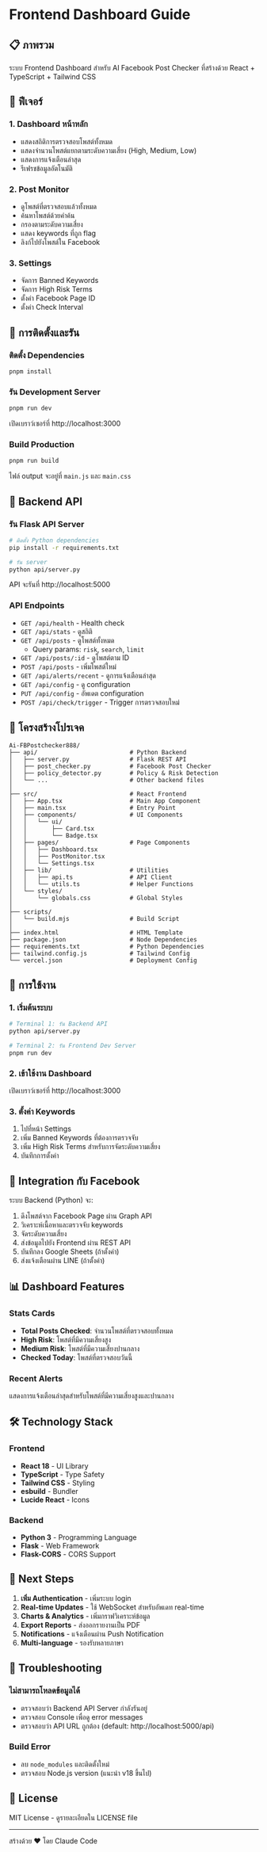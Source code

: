 # Frontend Dashboard Guide

## 📋 ภาพรวม

ระบบ Frontend Dashboard สำหรับ AI Facebook Post Checker ที่สร้างด้วย React + TypeScript + Tailwind CSS

## 🎨 ฟีเจอร์

### 1. **Dashboard หน้าหลัก**
- แสดงสถิติการตรวจสอบโพสต์ทั้งหมด
- แสดงจำนวนโพสต์แยกตามระดับความเสี่ยง (High, Medium, Low)
- แสดงการแจ้งเตือนล่าสุด
- รีเฟรชข้อมูลอัตโนมัติ

### 2. **Post Monitor**
- ดูโพสต์ที่ตรวจสอบแล้วทั้งหมด
- ค้นหาโพสต์ด้วยคำค้น
- กรองตามระดับความเสี่ยง
- แสดง keywords ที่ถูก flag
- ลิงก์ไปยังโพสต์ใน Facebook

### 3. **Settings**
- จัดการ Banned Keywords
- จัดการ High Risk Terms
- ตั้งค่า Facebook Page ID
- ตั้งค่า Check Interval

## 🚀 การติดตั้งและรัน

### ติดตั้ง Dependencies

```bash
pnpm install
```

### รัน Development Server

```bash
pnpm run dev
```

เปิดเบราว์เซอร์ที่ http://localhost:3000

### Build Production

```bash
pnpm run build
```

ไฟล์ output จะอยู่ที่ `main.js` และ `main.css`

## 🔧 Backend API

### รัน Flask API Server

```bash
# ติดตั้ง Python dependencies
pip install -r requirements.txt

# รัน server
python api/server.py
```

API จะรันที่ http://localhost:5000

### API Endpoints

- `GET /api/health` - Health check
- `GET /api/stats` - ดูสถิติ
- `GET /api/posts` - ดูโพสต์ทั้งหมด
  - Query params: `risk`, `search`, `limit`
- `GET /api/posts/:id` - ดูโพสต์ตาม ID
- `POST /api/posts` - เพิ่มโพสต์ใหม่
- `GET /api/alerts/recent` - ดูการแจ้งเตือนล่าสุด
- `GET /api/config` - ดู configuration
- `PUT /api/config` - อัพเดต configuration
- `POST /api/check/trigger` - Trigger การตรวจสอบใหม่

## 📁 โครงสร้างโปรเจค

```
Ai-FBPostchecker888/
├── api/                          # Python Backend
│   ├── server.py                 # Flask REST API
│   ├── post_checker.py           # Facebook Post Checker
│   ├── policy_detector.py        # Policy & Risk Detection
│   └── ...                       # Other backend files
│
├── src/                          # React Frontend
│   ├── App.tsx                   # Main App Component
│   ├── main.tsx                  # Entry Point
│   ├── components/               # UI Components
│   │   └── ui/
│   │       ├── Card.tsx
│   │       └── Badge.tsx
│   ├── pages/                    # Page Components
│   │   ├── Dashboard.tsx
│   │   ├── PostMonitor.tsx
│   │   └── Settings.tsx
│   ├── lib/                      # Utilities
│   │   ├── api.ts                # API Client
│   │   └── utils.ts              # Helper Functions
│   └── styles/
│       └── globals.css           # Global Styles
│
├── scripts/
│   └── build.mjs                 # Build Script
│
├── index.html                    # HTML Template
├── package.json                  # Node Dependencies
├── requirements.txt              # Python Dependencies
├── tailwind.config.js            # Tailwind Config
└── vercel.json                   # Deployment Config
```

## 🎯 การใช้งาน

### 1. เริ่มต้นระบบ

```bash
# Terminal 1: รัน Backend API
python api/server.py

# Terminal 2: รัน Frontend Dev Server
pnpm run dev
```

### 2. เข้าใช้งาน Dashboard

เปิดเบราว์เซอร์ที่ http://localhost:3000

### 3. ตั้งค่า Keywords

1. ไปที่หน้า Settings
2. เพิ่ม Banned Keywords ที่ต้องการตรวจจับ
3. เพิ่ม High Risk Terms สำหรับการจัดระดับความเสี่ยง
4. บันทึกการตั้งค่า

## 🔄 Integration กับ Facebook

ระบบ Backend (Python) จะ:
1. ดึงโพสต์จาก Facebook Page ผ่าน Graph API
2. วิเคราะห์เนื้อหาและตรวจจับ keywords
3. จัดระดับความเสี่ยง
4. ส่งข้อมูลไปยัง Frontend ผ่าน REST API
5. บันทึกลง Google Sheets (ถ้าตั้งค่า)
6. ส่งแจ้งเตือนผ่าน LINE (ถ้าตั้งค่า)

## 📊 Dashboard Features

### Stats Cards
- **Total Posts Checked**: จำนวนโพสต์ที่ตรวจสอบทั้งหมด
- **High Risk**: โพสต์ที่มีความเสี่ยงสูง
- **Medium Risk**: โพสต์ที่มีความเสี่ยงปานกลาง
- **Checked Today**: โพสต์ที่ตรวจสอบวันนี้

### Recent Alerts
แสดงการแจ้งเตือนล่าสุดสำหรับโพสต์ที่มีความเสี่ยงสูงและปานกลาง

## 🛠️ Technology Stack

### Frontend
- **React 18** - UI Library
- **TypeScript** - Type Safety
- **Tailwind CSS** - Styling
- **esbuild** - Bundler
- **Lucide React** - Icons

### Backend
- **Python 3** - Programming Language
- **Flask** - Web Framework
- **Flask-CORS** - CORS Support

## 📝 Next Steps

1. **เพิ่ม Authentication** - เพิ่มระบบ login
2. **Real-time Updates** - ใช้ WebSocket สำหรับอัพเดท real-time
3. **Charts & Analytics** - เพิ่มกราฟวิเคราะห์ข้อมูล
4. **Export Reports** - ส่งออกรายงานเป็น PDF
5. **Notifications** - แจ้งเตือนผ่าน Push Notification
6. **Multi-language** - รองรับหลายภาษา

## 🐛 Troubleshooting

### ไม่สามารถโหลดข้อมูลได้
- ตรวจสอบว่า Backend API Server กำลังรันอยู่
- ตรวจสอบ Console เพื่อดู error messages
- ตรวจสอบว่า API URL ถูกต้อง (default: http://localhost:5000/api)

### Build Error
- ลบ `node_modules` และติดตั้งใหม่
- ตรวจสอบ Node.js version (แนะนำ v18 ขึ้นไป)

## 📄 License

MIT License - ดูรายละเอียดใน LICENSE file

---

สร้างด้วย ❤️ โดย Claude Code
